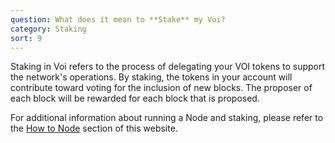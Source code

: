 ```yaml
---
question: What does it mean to **Stake** my Voi?
category: Staking
sort: 9
---
```

Staking in Voi refers to the process of delegating your VOI tokens to support the network's operations. By staking, the tokens in your account will contribute toward voting for the inclusion of new blocks. The proposer of each block will be rewarded for each block that is proposed.

For additional information about running a Node and staking, please refer to the [How to Node](/how_to_node) section of this website.